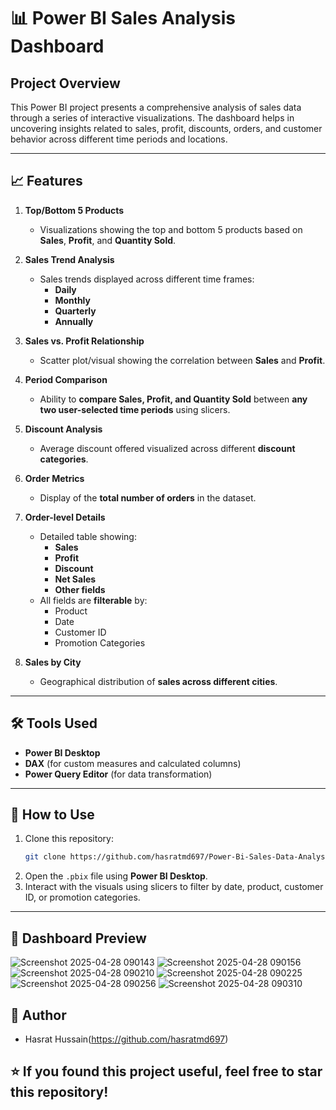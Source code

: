 # 📊 Power BI Sales Analysis Dashboard

## Project Overview
This Power BI project presents a comprehensive analysis of sales data through a series of interactive visualizations. The dashboard helps in uncovering insights related to sales, profit, discounts, orders, and customer behavior across different time periods and locations.

---

## 📈 Features

1. **Top/Bottom 5 Products**  
   - Visualizations showing the top and bottom 5 products based on **Sales**, **Profit**, and **Quantity Sold**.

2. **Sales Trend Analysis**  
   - Sales trends displayed across different time frames:
     - **Daily**
     - **Monthly**
     - **Quarterly**
     - **Annually**

3. **Sales vs. Profit Relationship**  
   - Scatter plot/visual showing the correlation between **Sales** and **Profit**.

4. **Period Comparison**  
   - Ability to **compare Sales, Profit, and Quantity Sold** between **any two user-selected time periods** using slicers.

5. **Discount Analysis**  
   - Average discount offered visualized across different **discount categories**.

6. **Order Metrics**  
   - Display of the **total number of orders** in the dataset.

7. **Order-level Details**  
   - Detailed table showing:
     - **Sales**
     - **Profit**
     - **Discount**
     - **Net Sales**
     - **Other fields**
   - All fields are **filterable** by:
     - Product
     - Date
     - Customer ID
     - Promotion Categories

8. **Sales by City**  
   - Geographical distribution of **sales across different cities**.

---

## 🛠 Tools Used

- **Power BI Desktop**  
- **DAX** (for custom measures and calculated columns)  
- **Power Query Editor** (for data transformation)

---

## 📂 How to Use

1. Clone this repository:
   ```bash
   git clone https://github.com/hasratmd697/Power-Bi-Sales-Data-Analysis.git
   ```
2. Open the `.pbix` file using **Power BI Desktop**.
3. Interact with the visuals using slicers to filter by date, product, customer ID, or promotion categories.

---

## 📸 Dashboard Preview

![Screenshot 2025-04-28 090143](https://github.com/user-attachments/assets/a71b1742-c38b-4c08-91b6-b755c48b28dd)
![Screenshot 2025-04-28 090156](https://github.com/user-attachments/assets/0a68c2e8-7fbf-4e70-ad5d-31f55664adfe)
![Screenshot 2025-04-28 090210](https://github.com/user-attachments/assets/e920719c-f569-4f2f-8448-6eabd9b30753)
![Screenshot 2025-04-28 090225](https://github.com/user-attachments/assets/371a8e5f-4be3-4243-a738-64d981492a2e)
![Screenshot 2025-04-28 090256](https://github.com/user-attachments/assets/d5882220-7a11-4dc6-b382-dece52d7fbce)
![Screenshot 2025-04-28 090310](https://github.com/user-attachments/assets/6ffce328-e910-4791-98a5-bfbeb11808c5)


## 📢 Author

- Hasrat Hussain(https://github.com/hasratmd697)

## ⭐️ If you found this project useful, feel free to star this repository!
